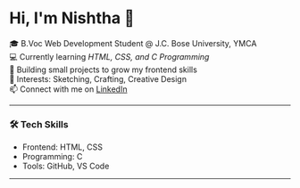 # Hi, I'm Nishtha 👋  

🎓 B.Voc Web Development Student @ J.C. Bose University, YMCA  
💻 Currently learning *HTML, CSS, and C Programming*  
🚀 Building small projects to grow my frontend skills  
🌱 Interests: Sketching, Crafting, Creative Design  
📫 Connect with me on [LinkedIn](https://www.linkedin.com/in/nishtha-chauhan-382523311/)  

---

### 🛠 Tech Skills  
- Frontend: HTML, CSS  
- Programming: C  
- Tools: GitHub, VS Code  

---
<!--
**nishthachauhan00-cloud/nishthachauhan00-cloud** is a ✨ _special_ ✨ repository because its `README.md` (this file) appears on your GitHub profile.

Here are some ideas to get you started:

- 🔭 I’m currently working on ...
- 🌱 I’m currently learning ...
- 👯 I’m looking to collaborate on ...
- 🤔 I’m looking for help with ...
- 💬 Ask me about ...
- 📫 How to reach me: ...
- 😄 Pronouns: ...
- ⚡ Fun fact: ...
-->
